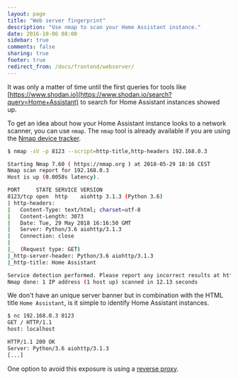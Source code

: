 ```yaml
---
layout: page
title: "Web server fingerprint"
description: "Use nmap to scan your Home Assistant instance."
date: 2016-10-06 08:00
sidebar: true
comments: false
sharing: true
footer: true
redirect_from: /docs/frontend/webserver/
---
```


It was only a matter of time until the first queries for tools like [https://www.shodan.io](https://www.shodan.io/search?query=Home+Assistant) to search for Home Assistant instances showed up.

To get an idea about how your Home Assistant instance looks to a network scanner, you can use `nmap`. The `nmap` tool is already available if you are using the [Nmap device tracker](/components/device_tracker/). 

```bash
$ nmap -sV -p 8123 --script=http-title,http-headers 192.168.0.3

Starting Nmap 7.60 ( https://nmap.org ) at 2018-05-29 18:16 CEST
Nmap scan report for 192.168.0.3
Host is up (0.0058s latency).

PORT     STATE SERVICE VERSION
8123/tcp open  http    aiohttp 3.1.3 (Python 3.6)
| http-headers: 
|   Content-Type: text/html; charset=utf-8
|   Content-Length: 3073
|   Date: Tue, 29 May 2018 16:16:50 GMT
|   Server: Python/3.6 aiohttp/3.1.3
|   Connection: close
|   
|_  (Request type: GET)
|_http-server-header: Python/3.6 aiohttp/3.1.3
|_http-title: Home Assistant

Service detection performed. Please report any incorrect results at https://nmap.org/submit/ .
Nmap done: 1 IP address (1 host up) scanned in 12.13 seconds
```

We don't have an unique server banner but in combination with the HTML title `Home Assistant`, is it simple to identify Home Assistant instances.

```bash
$ nc 192.168.0.3 8123
GET / HTTP/1.1
host: localhost

HTTP/1.1 200 OK
Server: Python/3.6 aiohttp/3.1.3
[...]
```

One option to avoid this exposure is using a [reverse proxy](/docs/ecosystem/nginx/).

